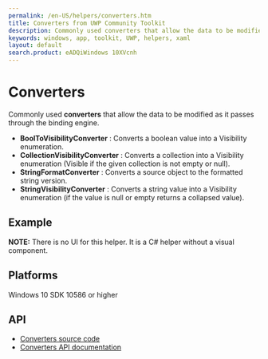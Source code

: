 ```yaml
---
permalink: /en-US/helpers/converters.htm
title: Converters from UWP Community Toolkit
description: Commonly used converters that allow the data to be modified as it passes through the binding engine.
keywords: windows, app, toolkit, UWP, helpers, xaml
layout: default
search.product: eADQiWindows 10XVcnh
---
```


# Converters
Commonly used **converters** that allow the data to be modified as it passes through the binding engine.

* **BoolToVisibilityConverter** : Converts a boolean value into a Visibility enumeration.
* **CollectionVisibilityConverter** : Converts a collection into a Visibility enumeration (Visible if the given collection is not empty or null).
* **StringFormatConverter** : Converts a source object to the formatted string version.
* **StringVisibilityConverter** : Converts a string value into a Visibility enumeration (if the value is null or empty returns a collapsed value).

## Example

**NOTE:** There is no UI for this helper. It is a C# helper without a visual component.

## Platforms
Windows 10 SDK 10586 or higher

## API
* [Converters source code](https://github.com/Microsoft/UWPCommunityToolkit/tree/master/Microsoft.Toolkit.Uwp.UI/Converters)
* [Converters API documentation](../api/Microsoft_Toolkit_Uwp_UI_Converters.htm)